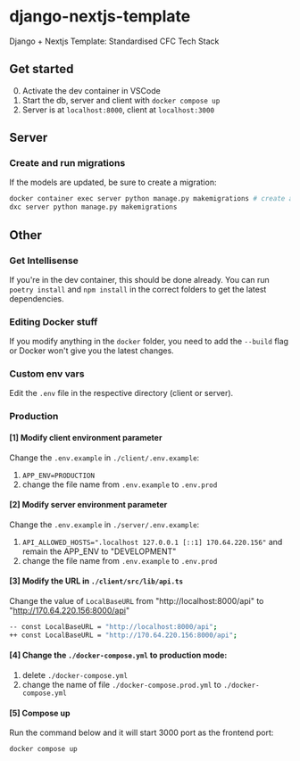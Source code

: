 # django-nextjs-template

Django + Nextjs Template: Standardised CFC Tech Stack

## Get started

0. Activate the dev container in VSCode
1. Start the db, server and client with `docker compose up`
2. Server is at `localhost:8000`, client at `localhost:3000`

## Server

### Create and run migrations

If the models are updated, be sure to create a migration:

```bash
docker container exec server python manage.py makemigrations # create a new migration OR
dxc server python manage.py makemigrations
```

## Other

### Get Intellisense

If you're in the dev container, this should be done already. You can run `poetry install` and `npm install` in the correct folders to get the latest dependencies.

### Editing Docker stuff

If you modify anything in the `docker` folder, you need to add the `--build` flag or Docker won't give you the latest changes.

### Custom env vars

Edit the `.env` file in the respective directory (client or server).

### Production

#### [1] Modify client environment parameter

Change the `.env.example` in `./client/.env.example`:

1. `APP_ENV=PRODUCTION`
2. change the file name from `.env.example` to `.env.prod`

#### [2] Modify server environment parameter

Change the `.env.example` in `./server/.env.example`:

1. `API_ALLOWED_HOSTS=".localhost 127.0.0.1 [::1] 170.64.220.156"` and remain the APP_ENV to "DEVELOPMENT"
2. change the file name from `.env.example` to `.env.prod`

#### [3] Modify the URL in `./client/src/lib/api.ts`

Change the value of `LocalBaseURL` from "http://localhost:8000/api" to "http://170.64.220.156:8000/api"

```bash
-- const LocalBaseURL = "http://localhost:8000/api";
++ const LocalBaseURL = "http://170.64.220.156:8000/api";
```

#### [4] Change the `./docker-compose.yml` to production mode:

1. delete `./docker-compose.yml`
2. change the name of file `./docker-compose.prod.yml` to `./docker-compose.yml`

#### [5] Compose up

Run the command below and it will start 3000 port as the frontend port:

```bash
docker compose up
```
